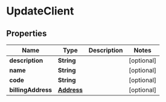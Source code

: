 

# UpdateClient


## Properties

| Name | Type | Description | Notes |
|------------ | ------------- | ------------- | -------------|
|**description** | **String** |  |  [optional] |
|**name** | **String** |  |  [optional] |
|**code** | **String** |  |  [optional] |
|**billingAddress** | [**Address**](Address.md) |  |  [optional] |



